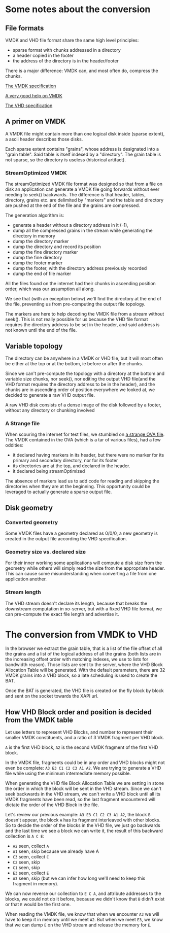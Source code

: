 # Some notes about the conversion

## File formats

VMDK and VHD file format share the same high level principles:

- sparse format with chunks addressed in a directory
- a header copied in the footer
- the address of the directory is in the header/footer

There is a major difference: VMDK can, and most often do, compress the
chunks.

[The VMDK specification](https://www.vmware.com/support/developer/vddk/vmdk_50_technote.pdf)

[A very good help on VMDK](<https://github.com/libyal/libvmdk/blob/master/documentation/VMWare%20Virtual%20Disk%20Format%20(VMDK).asciidoc>)

[The VHD specification](http://download.microsoft.com/download/f/f/e/ffef50a5-07dd-4cf8-aaa3-442c0673a029/Virtual%20Hard%20Disk%20Format%20Spec_10_18_06.doc)

## A primer on VMDK

A VMDK file might contain more than one logical disk inside (sparse extent), a ascii header describes those disks.

Each sparse extent contains "grains", whose address is designated into a "grain table". Said table is itself indexed by a "directory".
The grain table is not sparse, so the directory is useless (historical artifact).

### StreamOptimized VMDK

The streamOptimized VMDK file format was designed so that from a file on
disk an application can generate a VMDK file going forwards without ever
needing to seek() backwards. The difference is that header, tables, directory, grains etc. are delimited by "markers"
and the table and directory are pushed at the end of the file and the grains are compressed.

The generation algorithm is:

- generate a header without a
  directory address in it (-1),
- dump all the compressed grains in the stream while generating the
  directory in memory
- dump the directory marker
- dump the directory and record its position
- dump the fine directory marker
- dump the fine directory
- dump the footer marker
- dump the footer, with the directory address previously recorded
- dump the end of file marker

All the files found on the internet had their chunks in ascending
position order, which was our assumption all along.

We see that (with an exception below) we'll find the directory at the
end of the file, preventing us from pre-computing the output file
topology.

The markers are here to help decoding the VMDK file from a stream
without seek(). This is not really possible for us because the VHD file
format requires the directory address to be set in the header, and said
address is not known until the end of the file.

## Variable topology

The directory can be anywhere in a VMDK or VHD file, but it will most
often be either at the top or at the bottom, ie before or after the
chunks.

Since we can't pre-compute the topology with a directory at the
bottom and variable size chunks, nor seek(), nor editing the
output VHD file(and the VHD format requires the directory address to be
in the header), and the chunks are in ascending order of position
everywhere we looked at, we decided to generate a raw VHD output file.

A raw VHD disk consists of a dense image of the disk followed by a
footer, without any directory or chunking involved

### A Strange file

When scouring the internet for test files, we stumbled on [a strange OVA file](http://blog.waldrondigital.com/2012/09/23/zoneminder-virtual-machine-appliance-for-vmware-esxi-workstation-fusion/).
The VMDK contained in the OVA (which is a tar of various files), had a
few oddities:

- it declared having markers in its header, but there were no marker
  for its primary and secondary directory, nor for its footer
- its directories are at the top, and declared in the header.
- it declared being streamOptimized

The absence of markers lead us to add code for reading and
skipping the directories when they are at the beginning. This
opportunity could be leveraged to actually generate a sparse output
file.

## Disk geometry

### Converted geometry

Some VMDK files have a geometry declared as 0/0/0, a new geometry is
created in the output file according the VHD specification.

### Geometry size vs. declared size

For their inner working some applications will compute a disk size from
the geometry while others will simply read the size from the appropriate
header. This can cause some misunderstanding when converting a file from
one application another.

### Stream length

The VHD stream doesn't declare its length, because that breaks the
downstream computation in xo-server, but with a fixed VHD file format,
we can pre-compute the exact file length and advertise it.

# The conversion from VMDK to VHD

In the browser we extract the grain table, that is a list of the file offset of all the grains and a list of the
logical address of all the grains (both lists are in the increasing offset order with matching indexes, we use to lists
for bandwidth reason). Those lists are sent to the server, where the VHD Block Allocation Table will be generated.
With the default parameters, there are 32 VMDK grains into a VHD block, so a late scheduling is used to create the BAT.

Once the BAT is generated, the VHD file is created on the fly block by block and sent on the socket towards the XAPI url.

## How VHD Block order and position is decided from the VMDK table

Let use letters to represent VHD Blocks, and number to represent their smaller VMDK constituents, and a ratio of 3 VMDK
fragment per VHD block.

`A` is the first VHD block, `A2` is the second VMDK fragment of the first VHD block.

In the VMDK file, fragments could be in any order and VHD blocks might not even be complete: `A3 E3 C1 C2 C3 A1 A2`.
We are trying to generate a VHD file while using the minimum intermediate memory possible.

When generating the VHD file Block Allocation Table we are setting in stone the order in which the block will be sent in
the VHD stream. Since we can't seek backwards in the VHD stream, we can't write a VHD block until all its VMDK fragments
have been read, so the last fragment encountered will dictate the order of the VHD Block in the file.

Let's review our previous example: `A3 E3 C1 C2 C3 A1 A2`, the block `B` doesn't appear, the block `A` has its fragment
interleaved with other blocks. So to decide the order of the blocks in the VHD file, we just go backwards and the last
time we see a block we can write it, the result of this backward collection is `A C E`:

- `A2` seen, collect `A`
- `A1` seen, skip because we already have A
- `C3` seen, collect `C`
- `C2` seen, skip
- `C1` seen, skip
- `E3` seen, collect `E`
- `A3` seen, skip (but we can infer how long we'll need to keep this fragment in memory).

We can now reverse our collection to `E C A`, and attribute addresses to the blocks, we could not do it before, because
we didn't know that `B` didn't exist or that `E` would be the first one.

When reading the VMDK file, we know that when we encounter `A3` we will have to keep it in memory until we meet `A2`.
But when we meet `E3`, we know that we can dump `E` on the VHD stream and release the memory for `E`.
